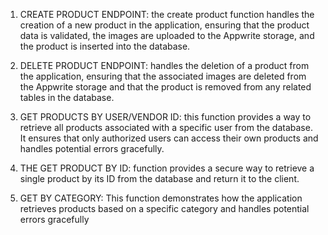1. CREATE PRODUCT ENDPOINT: the create product function handles the creation of a new product in the application,
ensuring that the product data is validated, the images are uploaded to the Appwrite storage, and the product is inserted into the database.
 
2. DELETE PRODUCT ENDPOINT: handles the deletion of a product from the application,
ensuring that the associated images are deleted from the Appwrite storage and that the product is removed from any related tables in the database.
 
3. GET PRODUCTS BY USER/VENDOR ID: this function provides a way to retrieve all products associated with a specific user from the database.
It ensures that only authorized users can access their own products and handles potential errors gracefully.
 
4. THE GET PRODUCT BY ID: function provides a secure way to retrieve a single product by its ID from the database and return it to the client.

5. GET BY CATEGORY: This function demonstrates how the application retrieves products based on a specific category and handles potential errors gracefully